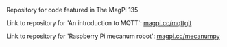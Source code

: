 Repository for code featured in The MagPi 135

Link to repository for 'An introduction to MQTT': [magpi.cc/mqttgit](https://magpi.cc/mqttgit) 

Link to repository for 'Raspberry Pi mecanum robot': [magpi.cc/mecanumpy](https://magpi.cc/mecanumpy)